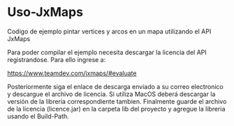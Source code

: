 # Uso-JxMaps
Codigo de ejemplo pintar vertices y arcos en un mapa utilizando el API JxMaps

Para poder compilar el ejemplo necesita descargar la licencia del API registrandose.
Para ello ingrese a:

https://www.teamdev.com/jxmaps/#evaluate

Posteriormente siga el enlace de descarga enviado a su correo electronico y descargue el archivo de licencia.
Si utiliza MacOS deberá descargar la versión de la libreria correspondiente tambien.
Finalmente guarde el archivo de la licencia (licence.jar) en la carpeta lib del proyecto y agregue
la libreria usando el Build-Path.
